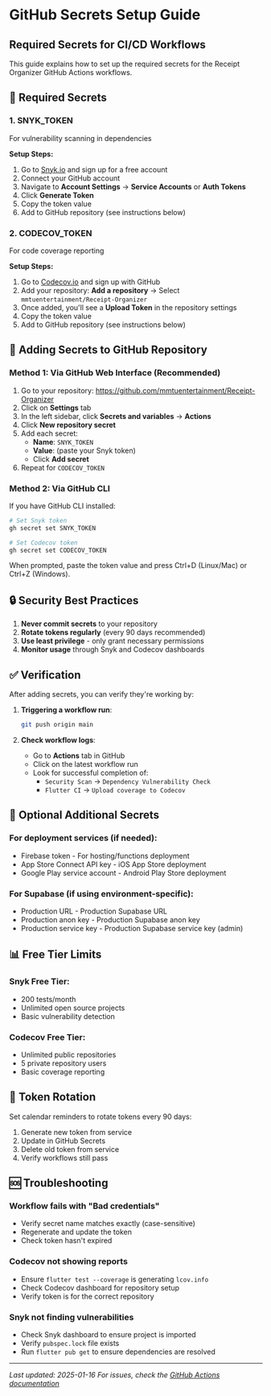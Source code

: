 # GitHub Secrets Setup Guide

## Required Secrets for CI/CD Workflows

This guide explains how to set up the required secrets for the Receipt Organizer GitHub Actions workflows.

## 🔑 Required Secrets

### 1. **SNYK_TOKEN**
For vulnerability scanning in dependencies

**Setup Steps:**
1. Go to [Snyk.io](https://snyk.io) and sign up for a free account
2. Connect your GitHub account
3. Navigate to **Account Settings** → **Service Accounts** or **Auth Tokens**
4. Click **Generate Token**
5. Copy the token value
6. Add to GitHub repository (see instructions below)

### 2. **CODECOV_TOKEN**
For code coverage reporting

**Setup Steps:**
1. Go to [Codecov.io](https://codecov.io) and sign up with GitHub
2. Add your repository: **Add a repository** → Select `mmtuentertainment/Receipt-Organizer`
3. Once added, you'll see a **Upload Token** in the repository settings
4. Copy the token value
5. Add to GitHub repository (see instructions below)

## 📝 Adding Secrets to GitHub Repository

### Method 1: Via GitHub Web Interface (Recommended)

1. Go to your repository: https://github.com/mmtuentertainment/Receipt-Organizer
2. Click on **Settings** tab
3. In the left sidebar, click **Secrets and variables** → **Actions**
4. Click **New repository secret**
5. Add each secret:
   - **Name**: `SNYK_TOKEN`
   - **Value**: (paste your Snyk token)
   - Click **Add secret**
6. Repeat for `CODECOV_TOKEN`

### Method 2: Via GitHub CLI

If you have GitHub CLI installed:

```bash
# Set Snyk token
gh secret set SNYK_TOKEN

# Set Codecov token
gh secret set CODECOV_TOKEN
```

When prompted, paste the token value and press Ctrl+D (Linux/Mac) or Ctrl+Z (Windows).

## 🔒 Security Best Practices

1. **Never commit secrets** to your repository
2. **Rotate tokens regularly** (every 90 days recommended)
3. **Use least privilege** - only grant necessary permissions
4. **Monitor usage** through Snyk and Codecov dashboards

## ✅ Verification

After adding secrets, you can verify they're working by:

1. **Triggering a workflow run**:
   ```bash
   git push origin main
   ```

2. **Check workflow logs**:
   - Go to **Actions** tab in GitHub
   - Click on the latest workflow run
   - Look for successful completion of:
     - `Security Scan` → `Dependency Vulnerability Check`
     - `Flutter CI` → `Upload coverage to Codecov`

## 🚀 Optional Additional Secrets

### For deployment services (if needed):
- Firebase token - For hosting/functions deployment
- App Store Connect API key - iOS App Store deployment
- Google Play service account - Android Play Store deployment

### For Supabase (if using environment-specific):
- Production URL - Production Supabase URL
- Production anon key - Production Supabase anon key
- Production service key - Production Supabase service key (admin)

## 📊 Free Tier Limits

### Snyk Free Tier:
- 200 tests/month
- Unlimited open source projects
- Basic vulnerability detection

### Codecov Free Tier:
- Unlimited public repositories
- 5 private repository users
- Basic coverage reporting

## 🔄 Token Rotation

Set calendar reminders to rotate tokens every 90 days:

1. Generate new token from service
2. Update in GitHub Secrets
3. Delete old token from service
4. Verify workflows still pass

## 🆘 Troubleshooting

### Workflow fails with "Bad credentials"
- Verify secret name matches exactly (case-sensitive)
- Regenerate and update the token
- Check token hasn't expired

### Codecov not showing reports
- Ensure `flutter test --coverage` is generating `lcov.info`
- Check Codecov dashboard for repository setup
- Verify token is for the correct repository

### Snyk not finding vulnerabilities
- Check Snyk dashboard to ensure project is imported
- Verify `pubspec.lock` file exists
- Run `flutter pub get` to ensure dependencies are resolved

---

*Last updated: 2025-01-16*
*For issues, check the [GitHub Actions documentation](https://docs.github.com/en/actions/security-guides/encrypted-secrets)*